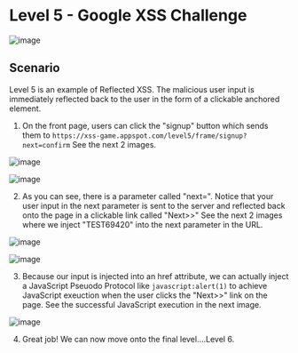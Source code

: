 <h1>Level 5 - Google XSS Challenge</h1>

![image](https://github.com/user-attachments/assets/998f803e-d289-4a8d-9778-e3ea16d1bd6e)

<h2>Scenario</h2>

Level 5 is an example of Reflected XSS. The malicious user input is immediately reflected back to the user in the form of a clickable anchored element.

1. On the front page, users can click the "signup" button which sends them to ```https://xss-game.appspot.com/level5/frame/signup?next=confirm``` See the next 2 images.

![image](https://github.com/user-attachments/assets/874c6d1d-bb04-4bb9-a94d-8cf4b1aa902d)

![image](https://github.com/user-attachments/assets/4b0426c2-fe7b-4451-9218-e214fa9c0cb7)

2. As you can see, there is a parameter called "next=". Notice that your user input in the next parameter is sent to the server and reflected back onto the page in a clickable link called "Next>>"
   See the next 2 images where we inject "TEST69420" into the next parameter in the URL.

![image](https://github.com/user-attachments/assets/c56b05cc-c41a-489a-aee3-450711481fd6)

![image](https://github.com/user-attachments/assets/89cb0982-6237-4762-b304-967463cf1cc9)

3. Because our input is injected into an href attribute, we can actually inject a JavaScript Pseuodo Protocol like ```javascript:alert(1)``` to achieve JavaScript exeuction when the user clicks the
   "Next>>" link on the page. See the successful JavaScript execution in the next image.

![image](https://github.com/user-attachments/assets/8392b414-1979-4873-96ee-c1ed6f590e84)

4. Great job! We can now move onto the final level....Level 6.


